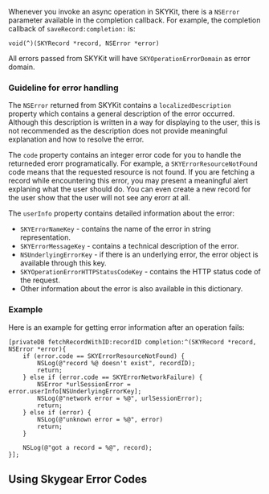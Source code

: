 Whenever you invoke an async operation in SKYKit, there is a `NSError` parameter
available in the completion callback. For example, the completion callback of
`saveRecord:completion:` is:

```obj-c
void(^)(SKYRecord *record, NSError *error)
```

All errors passed from SKYKit will have `SKYOperationErrorDomain` as error
domain.

### Guideline for error handling

The `NSError` returned from SKYKit contains a `localizedDescription`
property which contains a general description of the error occurred.
Although this description is written in a way for displaying to the user,
this is not recommended as the description does not provide meaningful
explanation and how to resolve the error.

The `code` property contains an integer error code for you to handle
the returneded erorr programatically. For example, a `SKYErrorResourceNotFound`
code means that the requested resource is not found. If you are fetching
a record while encountering this error, you may present a meaningful alert
explaning what the user should do. You can even create a new record
for the user show that the user will not see any erorr at all.

The `userInfo` property contains detailed information about the error:

* `SKYErrorNameKey` - contains the name of the error in string representation.
* `SKYErrorMessageKey` - contains a technical description of the error.
* `NSUnderlyingErrorKey` - if there is an underlying error, the error object
  is available through this key.
* `SKYOperationErrorHTTPStatusCodeKey` - contains the HTTP status code of the
  request.
* Other information about the error is also available in this dictionary.

### Example

Here is an example for getting error information after an operation fails:

```obj-c
[privateDB fetchRecordWithID:recordID completion:^(SKYRecord *record, NSError *error){
    if (error.code == SKYErrorResourceNotFound) {
        NSLog(@"record %@ doesn't exist", recordID);
        return;
    } else if (error.code == SKYErrorNetworkFailure) {
        NSError *urlSessionError = error.userInfo[NSUnderlyingErrorKey];
        NSLog(@"network error = %@", urlSessionError);
        return;
    } else if (error) {
        NSLog(@"unknown error = %@", error)
        return;
    }

    NSLog(@"got a record = %@", record);
}];
```

<a name="error-code"></a>
## Using Skygear Error Codes
